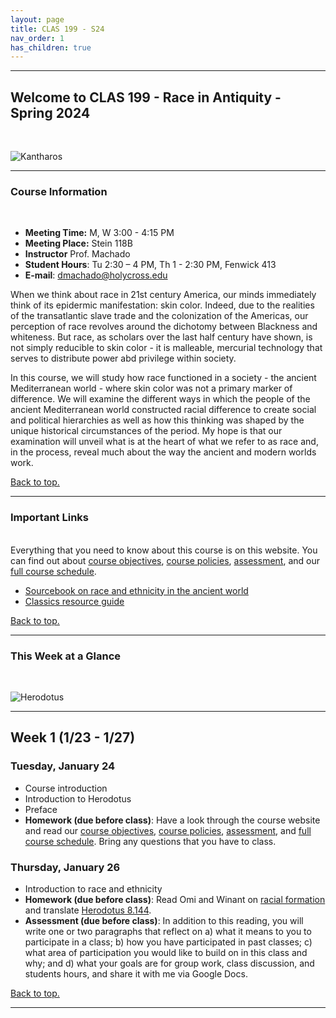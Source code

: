 ```yaml
---
layout: page
title: CLAS 199 - S24
nav_order: 1
has_children: true
---
```

***

## Welcome to CLAS 199 - Race in Antiquity - Spring 2024
&nbsp;

![Kantharos](https://blogger.googleusercontent.com/img/b/R29vZ2xl/AVvXsEi-M2k4azqI-PP-7FR7jek6b_IpW8RAEClADwfd9DKd52JAYJWnTGNuoKzGupm-DKX5U0R1yEhifG1uvIIYcoopsDfIlHfFnowm_jUjMSqlvmTKCTVe1VPgCpyIOXFjRJQTNGGMMxPK1OIArijwJsqvr_PSViqJ4N6Q0MVRAAmFXGgBkOmHyP_GHA/s320/Princeton%20Art%20Museum--Janiform%20Kantharos.png)

***

### Course Information
&nbsp;  
- **Meeting Time:** M, W 3:00 - 4:15 PM
- **Meeting Place:** Stein 118B
- **Instructor** Prof. Machado
- **Student Hours**: Tu 2:30 – 4 PM, Th 1 - 2:30 PM, Fenwick 413
- **E-mail**: dmachado@holycross.edu

When we think about race in 21st century America, our minds immediately think of its epidermic manifestation: skin color. Indeed, due to the realities of the transatlantic slave trade and the colonization of the Americas, our perception of race revolves around the dichotomy between Blackness and whiteness. But race, as scholars over the last half century have shown, is not simply reducible to skin color - it is malleable, mercurial technology that serves to distribute power abd privilege within society.

In this course, we will study how race functioned in a society - the ancient Mediterranean world - where skin color was not a primary marker of difference. We will examine the different ways in which the people of the ancient Mediterranean world constructed racial difference to create social and political hierarchies as well as how this thinking was shaped by the unique historical circumstances of the period. My hope is that our examination will unveil what  is at the heart of what we refer to as race and, in the process, reveal much about the way the ancient and modern worlds work.

[Back to top.](#top)

***

### Important Links
&nbsp;  
Everything that you need to know about this course is on this website. You can find out about [course objectives](https://dominicmachado.github.io/course-objectives-clas199-s24), [course policies](https://dominicmachado.github.io/course-policies-clas199-s24), [assessment](https://dominicmachado.github.io/assessment-clas199-s24), and our [full course schedule](https://dominicmachado.github.io/schedule-clas199-s24).


- [Sourcebook on race and ethnicity in the ancient world](https://drive.google.com/file/d/1W2mDquBzVIO9CS8zONornrroleLJhrCd/view?usp=share_link)
- [Classics resource guide](https://libguides.holycross.edu/classics)

[Back to top.](#top)

***

### This Week at a Glance
&nbsp;  

![Herodotus](https://www.worldhistory.org/img/r/p/500x600/6501.jpg?v=1645500602)

***
## Week 1 (1/23 - 1/27)

### Tuesday, January 24
- Course introduction
- Introduction to Herodotus
- Preface
- **Homework (due before class)**: Have a look through the course website and read our [course objectives](https://dominicmachado.github.io/course-objectives-grek301-s23), [course policies](https://dominicmachado.github.io/course-policies-grek301-s23), [assessment](https://dominicmachado.github.io/assessment-grek301-s23), and [full course schedule](https://dominicmachado.github.io/schedule-grek301-s23). Bring any questions that you have to class.

### Thursday, January 26
- Introduction to race and ethnicity
- **Homework (due before class)**: Read Omi and Winant on [racial formation](https://drive.google.com/file/d/1dkCJArlD5o_jCSzmcF0cWt9g574TaG-g/view?usp=share_link) and translate [Herodotus 8.144](https://drive.google.com/file/d/1PVSDuQmnTE9UYzarp-8rzzBMSUzrAzrr/view?usp=share_link). 
- **Assessment (due before class)**: In addition to this reading, you will write one or two paragraphs that reflect on a) what it means to you to participate in a class; b) how you have participated in past classes; c) what area of participation you would like to build on in this class and why; and d) what your goals are for group work, class discussion, and students hours, and share it with me via Google Docs.

[Back to top.](#top)

***
